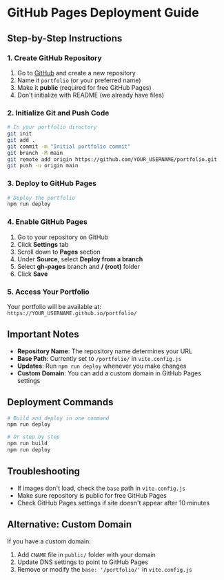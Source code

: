 # GitHub Pages Deployment Guide

## Step-by-Step Instructions

### 1. Create GitHub Repository
1. Go to [GitHub](https://github.com) and create a new repository
2. Name it `portfolio` (or your preferred name)
3. Make it **public** (required for free GitHub Pages)
4. Don't initialize with README (we already have files)

### 2. Initialize Git and Push Code
```bash
# In your portfolio directory
git init
git add .
git commit -m "Initial portfolio commit"
git branch -M main
git remote add origin https://github.com/YOUR_USERNAME/portfolio.git
git push -u origin main
```

### 3. Deploy to GitHub Pages
```bash
# Deploy the portfolio
npm run deploy
```

### 4. Enable GitHub Pages
1. Go to your repository on GitHub
2. Click **Settings** tab
3. Scroll down to **Pages** section
4. Under **Source**, select **Deploy from a branch**
5. Select **gh-pages** branch and **/ (root)** folder
6. Click **Save**

### 5. Access Your Portfolio
Your portfolio will be available at:
`https://YOUR_USERNAME.github.io/portfolio/`

## Important Notes

- **Repository Name**: The repository name determines your URL
- **Base Path**: Currently set to `/portfolio/` in `vite.config.js`
- **Updates**: Run `npm run deploy` whenever you make changes
- **Custom Domain**: You can add a custom domain in GitHub Pages settings

## Deployment Commands

```bash
# Build and deploy in one command
npm run deploy

# Or step by step
npm run build
npm run deploy
```

## Troubleshooting

- If images don't load, check the `base` path in `vite.config.js`
- Make sure repository is public for free GitHub Pages
- Check GitHub Pages settings if site doesn't appear after 10 minutes

## Alternative: Custom Domain

If you have a custom domain:
1. Add `CNAME` file in `public/` folder with your domain
2. Update DNS settings to point to GitHub Pages
3. Remove or modify the `base: '/portfolio/'` in `vite.config.js`
